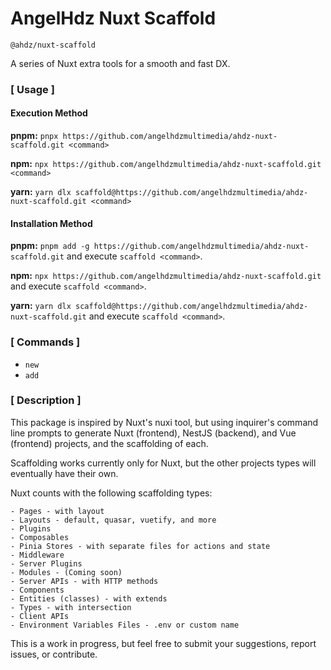 # AngelHdz Nuxt Scaffold

`@ahdz/nuxt-scaffold`

A series of Nuxt extra tools for a smooth and fast DX.

### [ Usage ]

#### Execution Method

**pnpm:**
`pnpx https://github.com/angelhdzmultimedia/ahdz-nuxt-scaffold.git <command>`

**npm:**
`npx https://github.com/angelhdzmultimedia/ahdz-nuxt-scaffold.git <command>`

**yarn:**
`yarn dlx scaffold@https://github.com/angelhdzmultimedia/ahdz-nuxt-scaffold.git <command>`

#### Installation Method

**pnpm:**
`pnpm add -g https://github.com/angelhdzmultimedia/ahdz-nuxt-scaffold.git` and execute `scaffold <command>`.

**npm:**
`npx https://github.com/angelhdzmultimedia/ahdz-nuxt-scaffold.git` and execute `scaffold <command>`.

**yarn:**
`yarn dlx scaffold@https://github.com/angelhdzmultimedia/ahdz-nuxt-scaffold.git` and execute `scaffold <command>`.

### [ Commands ]

- `new`
- `add`

### [ Description ]

This package is inspired by Nuxt's nuxi tool, but using inquirer's command line prompts to generate Nuxt (frontend), NestJS (backend), and Vue (frontend) projects, and the scaffolding of each.

Scaffolding works currently only for Nuxt, but the other projects types
will eventually have their own.

Nuxt counts with the following scaffolding types:

    - Pages - with layout
    - Layouts - default, quasar, vuetify, and more
    - Plugins
    - Composables
    - Pinia Stores - with separate files for actions and state
    - Middleware
    - Server Plugins
    - Modules - (Coming soon)
    - Server APIs - with HTTP methods
    - Components
    - Entities (classes) - with extends
    - Types - with intersection
    - Client APIs
    - Environment Variables Files - .env or custom name

This is a work in progress, but feel free to submit your suggestions, report issues, or contribute.
